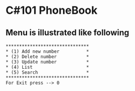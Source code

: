 # C#101 PhoneBook

## Menu is illustrated like following

    *******************************
    * (1) Add new number          *
    * (2) Delete number           *
    * (3) Update number           *
    * (4) List                    *
    * (5) Search                  *
    *******************************
    For Exit press --> 0